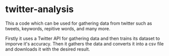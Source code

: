 # twitter-analysis

This a code which can be used for gathering data from twitter such as tweets, keywords, repitive words, and many more. 

Firstly it uses a Twitter API for gathering data and then trains its dataset to imporve it's accuracy. Then it gathers the data and converts it into a csv file and downloads it with the desired result.
